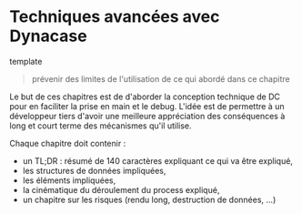 # Techniques avancées avec Dynacase

<div class="fixme">template</div>

> prévenir des limites de l'utilisation de ce qui abordé dans ce chapitre

Le but de ces chapitres est de d'aborder la conception technique de DC pour en faciliter la prise en main et le debug. L'idée est de permettre à un développeur tiers d'avoir une meilleure appréciation des conséquences à long et court terme des mécanismes qu'il utilise.

Chaque chapitre doit contenir :

* un TL;DR : résumé de 140 caractères expliquant ce qui va être expliqué,
* les structures de données impliquées,
* les éléments impliquées,
* la cinématique du déroulement du process expliqué,
* un chapitre sur les risques (rendu long, destruction de données, ...)
